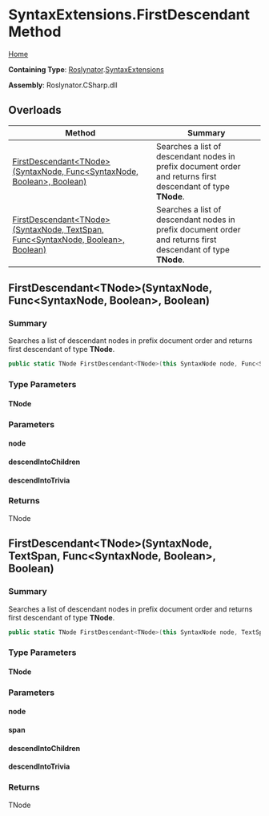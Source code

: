 <a name="_Top"></a>

# SyntaxExtensions\.FirstDescendant Method

[Home](../../../README.md#_Top)

**Containing Type**: [Roslynator](../../README.md#_Top)\.[SyntaxExtensions](../README.md#_Top)

**Assembly**: Roslynator\.CSharp\.dll

## Overloads

| Method | Summary |
| ------ | ------- |
| [FirstDescendant\<TNode>(SyntaxNode, Func\<SyntaxNode, Boolean>, Boolean)](#Roslynator_SyntaxExtensions_FirstDescendant__1_Microsoft_CodeAnalysis_SyntaxNode_System_Func_Microsoft_CodeAnalysis_SyntaxNode_System_Boolean__System_Boolean_) | Searches a list of descendant nodes in prefix document order and returns first descendant of type **TNode**\. |
| [FirstDescendant\<TNode>(SyntaxNode, TextSpan, Func\<SyntaxNode, Boolean>, Boolean)](#Roslynator_SyntaxExtensions_FirstDescendant__1_Microsoft_CodeAnalysis_SyntaxNode_Microsoft_CodeAnalysis_Text_TextSpan_System_Func_Microsoft_CodeAnalysis_SyntaxNode_System_Boolean__System_Boolean_) | Searches a list of descendant nodes in prefix document order and returns first descendant of type **TNode**\. |

## FirstDescendant\<TNode>\(SyntaxNode, Func\<SyntaxNode, Boolean>, Boolean\) <a name="Roslynator_SyntaxExtensions_FirstDescendant__1_Microsoft_CodeAnalysis_SyntaxNode_System_Func_Microsoft_CodeAnalysis_SyntaxNode_System_Boolean__System_Boolean_"></a>

### Summary

Searches a list of descendant nodes in prefix document order and returns first descendant of type **TNode**\.

```csharp
public static TNode FirstDescendant<TNode>(this SyntaxNode node, Func<SyntaxNode, bool> descendIntoChildren = null, bool descendIntoTrivia = false) where TNode : Microsoft.CodeAnalysis.SyntaxNode
```

### Type Parameters

#### TNode

### Parameters

#### node

#### descendIntoChildren

#### descendIntoTrivia

### Returns

TNode

## FirstDescendant\<TNode>\(SyntaxNode, TextSpan, Func\<SyntaxNode, Boolean>, Boolean\) <a name="Roslynator_SyntaxExtensions_FirstDescendant__1_Microsoft_CodeAnalysis_SyntaxNode_Microsoft_CodeAnalysis_Text_TextSpan_System_Func_Microsoft_CodeAnalysis_SyntaxNode_System_Boolean__System_Boolean_"></a>

### Summary

Searches a list of descendant nodes in prefix document order and returns first descendant of type **TNode**\.

```csharp
public static TNode FirstDescendant<TNode>(this SyntaxNode node, TextSpan span, Func<SyntaxNode, bool> descendIntoChildren = null, bool descendIntoTrivia = false) where TNode : Microsoft.CodeAnalysis.SyntaxNode
```

### Type Parameters

#### TNode

### Parameters

#### node

#### span

#### descendIntoChildren

#### descendIntoTrivia

### Returns

TNode

